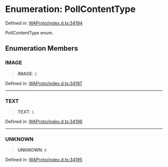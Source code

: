 # Enumeration: PollContentType

Defined in: [WAProto/index.d.ts:34194](https://github.com/Fokusdotid/Baileys/blob/eb819228f591f9a29a091aefc3a8c91a38d77089/WAProto/index.d.ts#L34194)

PollContentType enum.

## Enumeration Members

### IMAGE

> **IMAGE**: `2`

Defined in: [WAProto/index.d.ts:34197](https://github.com/Fokusdotid/Baileys/blob/eb819228f591f9a29a091aefc3a8c91a38d77089/WAProto/index.d.ts#L34197)

***

### TEXT

> **TEXT**: `1`

Defined in: [WAProto/index.d.ts:34196](https://github.com/Fokusdotid/Baileys/blob/eb819228f591f9a29a091aefc3a8c91a38d77089/WAProto/index.d.ts#L34196)

***

### UNKNOWN

> **UNKNOWN**: `0`

Defined in: [WAProto/index.d.ts:34195](https://github.com/Fokusdotid/Baileys/blob/eb819228f591f9a29a091aefc3a8c91a38d77089/WAProto/index.d.ts#L34195)
